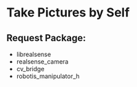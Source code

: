 # Take Pictures by Self

## Request Package:
* librealsense
* realsense_camera
* cv_bridge
* robotis_manipulator_h